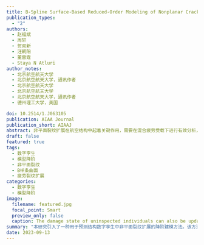 ```yaml
---
title: B-Spline Surface-Based Reduced-Order Modeling of Nonplanar Crack Growth in Structural Digital Twins
publication_types:
  - "2"
authors:
  - 赵福斌
  - 周轩
  - 贺双新
  - 汪朝阳
  - 董雷霆
  - Staya N Atluri
author_notes:
  - 北京航空航天大学
  - 北京航空航天大学，通讯作者
  - 北京航空航天大学
  - 北京航空航天大学
  - 北京航空航天大学，通讯作者
  - 德州理工大学，美国

doi: 10.2514/1.J063105
publication: AIAA Journal
publication_short: AIAAJ
abstract: 非平面裂纹扩展在航空结构中起着关键作用，需要在混合疲劳受载下进行有效分析，以评估结构的完整性。本研究引入了一种用于预测结构数字孪生中非平面裂纹扩展的降阶建模（ROM）方法。该方法的优势在于使用B样条曲面来表示整个裂纹表面形态，更好地捕捉了其对裂纹扩展的影响。采用对称Galerkin边界元法 - 有限元法耦合方法作为全阶方法来生成裂纹数据库。裂纹表面的等参坐标和应力强度因子分别用于ROM的训练输入和输出，该过程集成了K均值聚类、主成分分析和高斯过程回归。提出的方法使用类似旋翼轴的部件进行了演示。结果显示与基于裂纹前沿的ROM相比，其具有优异的断裂力学参数预测能力。此外，该方法的效率比全阶仿真高出三个数量级，使其能够与蒙特卡洛等方法耦合，用于概率裂纹扩展分析。未来工作包括将我们的方法集成到数字孪生的概率框架中。
draft: false
featured: true
tags:
  - 数字孪生
  - 模型降阶
  - 非平面裂纹
  - B样条曲面
  - 疲劳裂纹扩展
categories:
  - 数字孪生
  - 模型降阶
image:
  filename: featured.jpg
  focal_point: Smart
  preview_only: false
  caption: The damage state of uninspected individuals can also be updated by the inspection of other individuals and the coupling of Copula functions.
summary: "本研究引入了一种用于预测结构数字孪生中非平面裂纹扩展的降阶建模方法。该方法的优势在于使用B样条曲面来表示整个裂纹表面形态，更好地捕捉了其对裂纹扩展的影响。"
date: 2023-09-13
---
```

